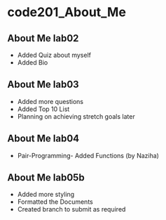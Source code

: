 # code201_About_Me

## About Me lab02

- Added Quiz about myself
- Added Bio

## About Me lab03

- Added more questions
- Added Top 10 List
- Planning on achieving stretch goals later

## About Me lab04

- Pair-Programming- Added Functions (by Naziha)

## About Me lab05b

- Added more styling
- Formatted the Documents
- Created branch to submit as required
